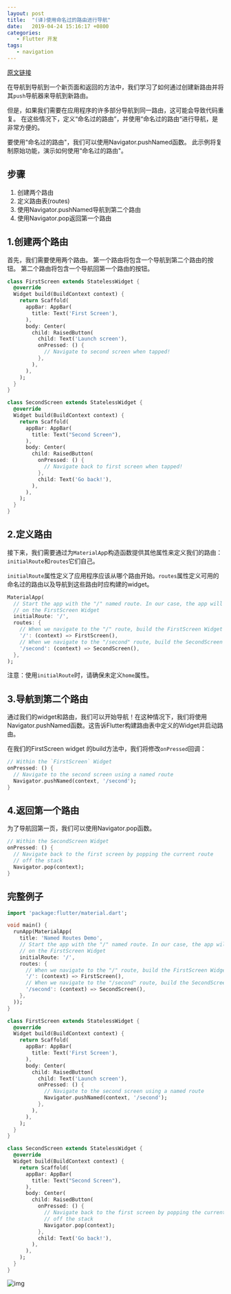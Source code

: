 ```yaml
---
layout: post
title:  "(译)使用命名过的路由进行导航"
date:   2019-04-24 15:16:17 +0800
categories: 
   - Flutter 开发
tags:
   - navigation
---
```


[原文链接](https://flutter.dev/docs/cookbook/navigation/named-routes)

在导航到导航到一个新页面和返回的方法中，我们学习了如何通过创建新路由并将其`push`导航器来导航到新路由。

但是，如果我们需要在应用程序的许多部分导航到同一路由，这可能会导致代码重复。 在这些情况下，定义“命名过的路由”，并使用“命名过的路由“进行导航，是非常方便的。

要使用“命名过的路由"，我们可以使用Navigator.pushNamed函数。 此示例将复制原始功能，演示如何使用“命名过的路由"。

<!--more-->


## 步骤
1. 创建两个路由
2. 定义路由表(routes)
3. 使用Navigator.pushNamed导航到第二个路由
4. 使用Navigator.pop返回第一个路由

## 1.创建两个路由
首先，我们需要使用两个路由。 第一个路由将包含一个导航到第二个路由的按钮。 第二个路由将包含一个导航回第一个路由的按钮。

```dart
class FirstScreen extends StatelessWidget {
  @override
  Widget build(BuildContext context) {
    return Scaffold(
      appBar: AppBar(
        title: Text('First Screen'),
      ),
      body: Center(
        child: RaisedButton(
          child: Text('Launch screen'),
          onPressed: () {
            // Navigate to second screen when tapped!
          },
        ),
      ),
    );
  }
}

class SecondScreen extends StatelessWidget {
  @override
  Widget build(BuildContext context) {
    return Scaffold(
      appBar: AppBar(
        title: Text("Second Screen"),
      ),
      body: Center(
        child: RaisedButton(
          onPressed: () {
            // Navigate back to first screen when tapped!
          },
          child: Text('Go back!'),
        ),
      ),
    );
  }
}
```

## 2.定义路由

接下来，我们需要通过为`MaterialAp`p构造函数提供其他属性来定义我们的路由：`initialRoute`和`routes`它们自己。

`initialRoute`属性定义了应用程序应该从哪个路由开始。`routes`属性定义可用的命名过的路由以及导航到这些路由时应构建的widget。

```dart
MaterialApp(
  // Start the app with the "/" named route. In our case, the app will start
  // on the FirstScreen Widget
  initialRoute: '/',
  routes: {
    // When we navigate to the "/" route, build the FirstScreen Widget
    '/': (context) => FirstScreen(),
    // When we navigate to the "/second" route, build the SecondScreen Widget
    '/second': (context) => SecondScreen(),
  },
);
```

注意：使用`initialRoute`时，请确保未定义`home`属性。

## 3.导航到第二个路由

通过我们的widget和路由，我们可以开始导航！在这种情况下，我们将使用Navigator.pushNamed函数。这告诉Flutter构建路由表中定义的Widget并启动路由。

在我们的FirstScreen widget 的build方法中，我们将修改`onPressed`回调：

```dart
// Within the `FirstScreen` Widget
onPressed: () {
  // Navigate to the second screen using a named route
  Navigator.pushNamed(context, '/second');
}
```

## 4.返回第一个路由

为了导航回第一页，我们可以使用Navigator.pop函数。

```dart
// Within the SecondScreen Widget
onPressed: () {
  // Navigate back to the first screen by popping the current route
  // off the stack
  Navigator.pop(context);
}
```

## 完整例子

```dart
import 'package:flutter/material.dart';

void main() {
  runApp(MaterialApp(
    title: 'Named Routes Demo',
    // Start the app with the "/" named route. In our case, the app will start
    // on the FirstScreen Widget
    initialRoute: '/',
    routes: {
      // When we navigate to the "/" route, build the FirstScreen Widget
      '/': (context) => FirstScreen(),
      // When we navigate to the "/second" route, build the SecondScreen Widget
      '/second': (context) => SecondScreen(),
    },
  ));
}

class FirstScreen extends StatelessWidget {
  @override
  Widget build(BuildContext context) {
    return Scaffold(
      appBar: AppBar(
        title: Text('First Screen'),
      ),
      body: Center(
        child: RaisedButton(
          child: Text('Launch screen'),
          onPressed: () {
            // Navigate to the second screen using a named route
            Navigator.pushNamed(context, '/second');
          },
        ),
      ),
    );
  }
}

class SecondScreen extends StatelessWidget {
  @override
  Widget build(BuildContext context) {
    return Scaffold(
      appBar: AppBar(
        title: Text("Second Screen"),
      ),
      body: Center(
        child: RaisedButton(
          onPressed: () {
            // Navigate back to the first screen by popping the current route
            // off the stack
            Navigator.pop(context);
          },
          child: Text('Go back!'),
        ),
      ),
    );
  }
}
```
![img](https://flutter.dev/images/cookbook/navigation-basics.gif)
